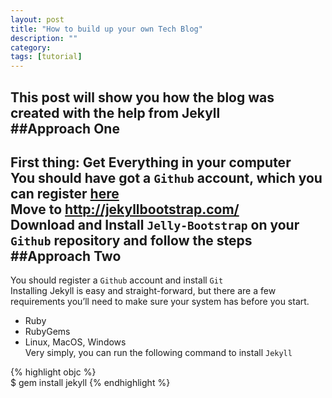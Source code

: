 ```yaml
---
layout: post
title: "How to build up your own Tech Blog"
description: ""
category: 
tags: [tutorial]
---
```


This post will show you how the blog was created with the help from Jekyll   
##Approach One 
----   
  
First thing: Get Everything in your computer   
You should have got a `Github` account, which you can register [here](https://github.com/)   
Move to <http://jekyllbootstrap.com/>   
Download and Install `Jelly-Bootstrap` on your `Github` repository and follow the steps   
##Approach Two   
----   

You should register a `Github` account and install `Git`   
Installing Jekyll is easy and straight-forward, but there are a few requirements you’ll need to make sure your system has before you start.
* Ruby   
* RubyGems   
* Linux, MacOS, Windows  
Very simply, you can run the following command to install `Jekyll`    

{% highlight objc %}    
$ gem install jekyll
{% endhighlight %}


